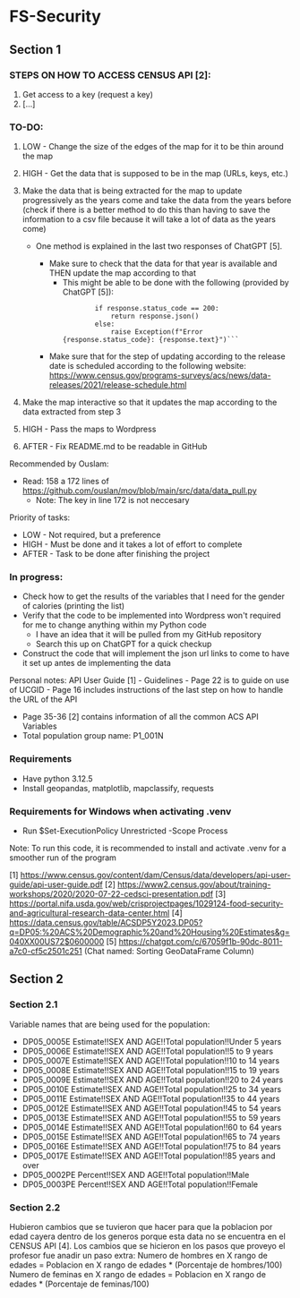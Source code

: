# FS-Security

## Section 1

### STEPS ON HOW TO ACCESS CENSUS API [2]:
1. Get access to a key (request a key)
2. [...]

### TO-DO:
1. LOW - Change the size of the edges of the map for it to be thin around the map
2. HIGH - Get the data that is supposed to be in the map (URLs, keys, etc.)
3. Make the data that is being extracted for the map to update progressively as the years come and take the data from the years before (check if there is a better method to do this than having to save the information to a csv file because it will take a lot of data as the years come)
    * One method is explained in the last two responses of ChatGPT [5].

        * Make sure to check that the data for that year is available and THEN update the map according to that
            - This might be able to be done with the following (provided by ChatGPT [5]):
                ```response = requests.get(base_url, params=params)
                        if response.status_code == 200:
                            return response.json()
                        else:
                            raise Exception(f"Error {response.status_code}: {response.text}")```

        * Make sure that for the step of updating according to the release date is scheduled according to the following website: https://www.census.gov/programs-surveys/acs/news/data-releases/2021/release-schedule.html

4. Make the map interactive so that it updates the map according to the data extracted from step 3
5. HIGH - Pass the maps to Wordpress
6. AFTER - Fix README.md to be readable in GitHub

Recommended by Ouslam:
*   Read: 158 a 172 lines of https://github.com/ouslan/mov/blob/main/src/data/data_pull.py
    - Note: The key in line 172 is not neccesary

Priority of tasks: 
- LOW - Not required, but a preference
- HIGH - Must be done and it takes a lot of effort to complete
- AFTER - Task to be done after finishing the project

### In progress:
- Check how to get the results of the variables that I need for the gender of calories (printing the list)
- Verify that the code to be implemented into Wordpress won't required for me to change anything within my Python code
    * I have an idea that it will be pulled from my GitHub repository
    * Search this up on ChatGPT for a quick checkup
- Construct the code that will implement the json url links to come to have it set up antes de implementing the data

Personal notes:
API User Guide [1] - Guidelines
    - Page 22 is to guide on use of UCGID
    - Page 16 includes instructions of the last step on how to handle the URL of the API
- Page 35-36 [2] contains information of all the common ACS API Variables
- Total population group name: P1_001N

### Requirements
- Have python 3.12.5
- Install geopandas, matplotlib, mapclassify, requests

### Requirements for Windows when activating .venv 
- Run $Set-ExecutionPolicy Unrestricted -Scope Process

Note: To run this code, it is recommended to install and activate .venv for a smoother run of the program

<!-- References -->
[1] https://www.census.gov/content/dam/Census/data/developers/api-user-guide/api-user-guide.pdf
[2] https://www2.census.gov/about/training-workshops/2020/2020-07-22-cedsci-presentation.pdf
[3] https://portal.nifa.usda.gov/web/crisprojectpages/1029124-food-security-and-agricultural-research-data-center.html 
[4] https://data.census.gov/table/ACSDP5Y2023.DP05?q=DP05:%20ACS%20Demographic%20and%20Housing%20Estimates&g=040XX00US72$0600000 
[5] https://chatgpt.com/c/67059f1b-90dc-8011-a7c0-cf5c2501c251 (Chat named: Sorting GeoDataFrame Column)

## Section 2

### Section 2.1
Variable names that are being used for the population:
- DP05_0005E	Estimate!!SEX AND AGE!!Total population!!Under 5 years
- DP05_0006E	Estimate!!SEX AND AGE!!Total population!!5 to 9 years
- DP05_0007E	Estimate!!SEX AND AGE!!Total population!!10 to 14 years
- DP05_0008E	Estimate!!SEX AND AGE!!Total population!!15 to 19 years
- DP05_0009E	Estimate!!SEX AND AGE!!Total population!!20 to 24 years
- DP05_0010E	Estimate!!SEX AND AGE!!Total population!!25 to 34 years
- DP05_0011E	Estimate!!SEX AND AGE!!Total population!!35 to 44 years
- DP05_0012E	Estimate!!SEX AND AGE!!Total population!!45 to 54 years
- DP05_0013E	Estimate!!SEX AND AGE!!Total population!!55 to 59 years
- DP05_0014E	Estimate!!SEX AND AGE!!Total population!!60 to 64 years
- DP05_0015E	Estimate!!SEX AND AGE!!Total population!!65 to 74 years
- DP05_0016E	Estimate!!SEX AND AGE!!Total population!!75 to 84 years
- DP05_0017E	Estimate!!SEX AND AGE!!Total population!!85 years and over
- DP05_0002PE	Percent!!SEX AND AGE!!Total population!!Male
- DP05_0003PE	Percent!!SEX AND AGE!!Total population!!Female

### Section 2.2
Hubieron cambios que se tuvieron que hacer para que la poblacion por edad cayera dentro de los generos porque esta data no se encuentra en
el CENSUS API [4]. Los cambios que se hicieron en los pasos que proveyo el profesor fue anadir un paso extra:
    Numero de hombres en X rango de edades = Poblacion en X rango de edades * (Porcentaje de hombres/100)
    Numero de feminas en X rango de edades = Poblacion en X rango de edades * (Porcentaje de feminas/100)